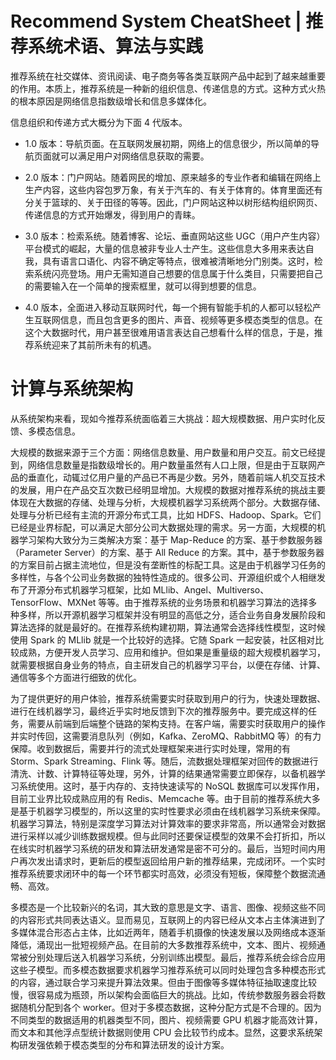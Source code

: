 # Recommend System CheatSheet | 推荐系统术语、算法与实践

推荐系统在社交媒体、资讯阅读、电子商务等各类互联网产品中起到了越来越重要的作用。本质上，推荐系统是一种新的组织信息、传递信息的方式。这种方式火热的根本原因是网络信息指数级增长和信息多媒体化。

信息组织和传递方式大概分为下面 4 代版本。

- 1.0 版本：导航页面。在互联网发展初期，网络上的信息很少，所以简单的导航页面就可以满足用户对网络信息获取的需要。

- 2.0 版本：门户网站。随着网民的增加、原来越多的专业作者和编辑在网络上生产内容，这些内容包罗万象，有关于汽车的、有关于体育的。体育里面还有分关于篮球的、关于田径的等等。因此，门户网站这种以树形结构组织网页、传递信息的方式开始爆发，得到用户的青睐。

- 3.0 版本：检索系统。随着博客、论坛、垂直网站这些 UGC（用户产生内容）平台模式的崛起，大量的信息被非专业人士产生。这些信息大多用来表达自我，具有语言口语化、内容不确定等特点，很难被清晰地分门别类。这时，检索系统闪亮登场。用户无需知道自己想要的信息属于什么类目，只需要把自己的需要输入在一个简单的搜索框里，就可以得到想要的信息。

- 4.0 版本，全面进入移动互联网时代，每一个拥有智能手机的人都可以轻松产生互联网信息，而且包含更多的图片、声音、视频等更多模态类型的信息。在这个大数据时代，用户甚至很难用语言表达自己想看什么样的信息，于是，推荐系统迎来了其前所未有的机遇。

# 计算与系统架构

从系统架构来看，现如今推荐系统面临着三大挑战：超大规模数据、用户实时化反馈、多模态信息。

大规模的数据来源于三个方面：网络信息数量、用户数量和用户交互。前文已经提到，网络信息数量是指数级增长的。用户数量虽然有人口上限，但是由于互联网产品的垂直化，动辄过亿用户量的产品已不再是少数。另外，随着前端人机交互技术的发展，用户在产品交互次数已经明显增加。大规模的数据对推荐系统的挑战主要体现在大数据的存储、处理与分析，大规模机器学习系统两个部分。大数据存储、处理与分析已经有主流的开源分布式工具，比如 HDFS、Hadoop、Spark。它们已经是业界标配，可以满足大部分公司大数据处理的需求。另一方面，大规模的机器学习架构大致分为三类解决方案：基于 Map-Reduce 的方案、基于参数服务器（Parameter Server）的方案、基于 All Reduce 的方案。其中，基于参数服务器的方案目前占据主流地位，但是没有垄断性的标配工具。这是由于机器学习任务的多样性，与各个公司业务数据的独特性造成的。很多公司、开源组织或个人相继发布了开源分布式机器学习框架，比如 MLlib、Angel、Multiverso、TensorFlow、MXNet 等等。由于推荐系统的业务场景和机器学习算法的选择多种多样，所以开源机器学习框架并没有明显的高低之分，适合业务自身发展阶段和算法选择的就是最好的。在推荐系统构建初期，算法通常会选择线性模型，这时候使用 Spark 的 MLlib 就是一个比较好的选择。它随 Spark 一起安装，社区相对比较成熟，方便开发人员学习、应用和维护。但如果是重量级的超大规模机器学习，就需要根据自身业务的特点，自主研发自己的机器学习平台，以便在存储、计算、通信等多个方面进行细致的优化。

为了提供更好的用户体验，推荐系统需要实时获取到用户的行为，快速处理数据、进行在线机器学习，最终近乎实时地反馈到下次的推荐服务中。要完成这样的任务，需要从前端到后端整个链路的架构支持。在客户端，需要实时获取用户的操作并实时传回，这需要消息队列（例如，Kafka、ZeroMQ、RabbitMQ 等）的有力保障。收到数据后，需要并行的流式处理框架来进行实时处理，常用的有 Storm、Spark Streaming、Flink 等。随后，流数据处理框架对回传的数据进行清洗、计数、计算特征等处理，另外，计算的结果通常需要立即保存，以备机器学习系统使用。这时，基于内存的、支持快速读写的 NoSQL 数据库可以发挥作用，目前工业界比较成熟应用的有 Redis、Memcache 等。由于目前的推荐系统大多是基于机器学习模型的，所以这里的实时性要求必须由在线机器学习系统来保障。机器学习算法，特别是深度学习算法对计算效率的要求非常高，所以通常会对数据进行采样以减少训练数据规模。但与此同时还要保证模型的效果不会打折扣，所以在线实时机器学习系统的研发和算法研发通常是密不可分的。最后，当短时间内用户再次发出请求时，更新后的模型返回给用户新的推荐结果，完成闭环。一个实时推荐系统要求闭环中的每一个环节都实时高效，必须没有短板，保障整个数据流通畅、高效。

多模态是一个比较新兴的名词，其大致的意思是文字、语言、图像、视频这些不同的内容形式共同表达语义。显而易见，互联网上的内容已经从文本占主体演进到了多媒体混合形态占主体，比如近两年，随着手机摄像的快速发展以及网络成本逐渐降低，涌现出一批短视频产品。在目前的大多数推荐系统中，文本、图片、视频通常被分别处理后送入机器学习系统，分别训练出模型。最后，推荐系统会综合应用这些子模型。而多模态数据要求机器学习推荐系统可以同时处理包含多种模态形式的内容，通过联合学习来提升算法效果。但由于图像等多媒体特征抽取速度比较慢，很容易成为瓶颈，所以架构会面临巨大的挑战。比如，传统参数服务器会将数据随机分配到各个 worker。但对于多模态数据，这种分配方式是不合理的。因为不同类型的数据适用的机器类型不同，图片、视频需要 GPU 机器才能高效计算，而文本和其他浮点型统计数据则使用 CPU 会比较节约成本。显然，这要求系统架构研发强依赖于模态类型的分布和算法研发的设计方案。
